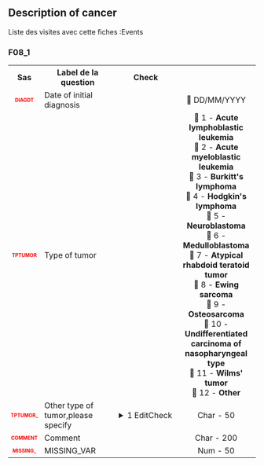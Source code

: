 ## Description of cancer 
Liste des visites avec cette fiches :Events 

### F08_1 

<table style='width:100%;'>
<tr>
<th style='width:50px; text-align:center;'><strong>Sas</strong></th>
<th style='width:600px; text-align:center;'><strong>Label de la question </strong></th>
<th style='width:300px; text-align:center;'><strong>Check</strong></th>
<th style='width:300px; text-align:center;'><strongRéponses possibles</strong></th>
</tr>
<tr>
 <tr> 
<td style='width:50px; text-align:center; color:red; font-size: 10px;'> <b> DIAGDT </b></td> 
 <td style='width:600px; text-align:left;'> Date of initial diagnosis</td>
 <td style='width:600px; text-align:left;'>   </td>
 <td style='width:300px; text-align:center;'> 📅 DD/MM/YYYY  </td> 
 </tr>
 <tr> 
<td style='width:50px; text-align:center; color:red; font-size: 10px;'> <b> TPTUMOR </b></td> 
 <td style='width:600px; text-align:left;'> Type of  tumor</td>
 <td style='width:600px; text-align:left;'>   </td>
 <td style='width:300px; text-align:center;'> 🔘 1 - <b>Acute lymphoblastic leukemia</b> <br>🔘 2 - <b>Acute myeloblastic leukemia</b> <br>🔘 3 - <b>Burkitt's lymphoma</b> <br>🔘 4 - <b>Hodgkin's lymphoma</b> <br>🔘 5 - <b>Neuroblastoma</b> <br>🔘 6 - <b>Medulloblastoma</b> <br>🔘 7 - <b>Atypical rhabdoid teratoid tumor</b> <br>🔘 8 - <b>Ewing sarcoma</b> <br>🔘 9 - <b>Osteosarcoma</b> <br>🔘 10 - <b>Undifferentiated carcinoma of nasopharyngeal type</b> <br>🔘 11 - <b>Wilms' tumor</b> <br>🔘 12 - <b>Other</b> <br> </td> 
 </tr>
 <tr> 
<td style='width:50px; text-align:center; color:red; font-size: 10px;'> <b> TPTUMOR_ </b></td> 
 <td style='width:600px; text-align:left;'> Other type of tumor,please specify</td>
 <td style='width:600px; text-align:left;'>  <details> <summary>1 EditCheck </summary><table><tr><td> Enabled:[F08_1.*][TPTUMOR_S]</td> </tr><tr> <td> <pre><code class='javascript'>#Action Expression 
[F08_1][TPTUMOR] == '12' 
#data Expression 
 
</code></pre> </td><td> </td> </tr></table></details> </td>
 <td style='width:300px; text-align:center;'> Char - 50 </td> 
 </tr>
 <tr> 
<td style='width:50px; text-align:center; color:red; font-size: 10px;'> <b> COMMENT </b></td> 
 <td style='width:600px; text-align:left;'> Comment</td>
 <td style='width:600px; text-align:left;'>   </td>
 <td style='width:300px; text-align:center;'> Char - 200 </td> 
 </tr>
 <tr> 
<td style='width:50px; text-align:center; color:red; font-size: 10px;'> <b> MISSING_ </b></td> 
 <td style='width:600px; text-align:left;'> MISSING_VAR</td>
 <td style='width:600px; text-align:left;'>   </td>
 <td style='width:300px; text-align:center;'> Num - 50 </td> 
 </tr>
</table>

